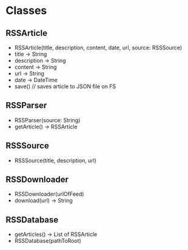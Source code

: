 
Classes
==========================

RSSArticle
------------------

  * RSSArticle(title, description, content, date, url, source: RSSSource)
  * title -> String
  * description -> String
  * content -> String
  * url -> String
  * date -> DateTime
  * save() // saves article to JSON file on FS




RSSParser
----------------

  * RSSParser(source: String)
  * getArticle() -> RSSArticle


RSSSource
---------------

  * RSSSource(title, description, url)

RSSDownloader
-------------

  * RSSDownloader(urlOfFeed)
  * download(url) -> String 

RSSDatabase
----------

  * getArticles() -> List of RSSArticle
  * RSSDatabase(pathToRoot)
